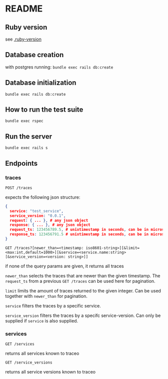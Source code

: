 # README

## Ruby version

see [.ruby-version](.ruby-version)

## Database creation

with postgres running:
`bundle exec rails db:create`

## Database initialization

`bundle exec rails db:create`

## How to run the test suite

`bundle exec rspec`

## Run the server

`bundle exec rails s`

## Endpoints

### traces

`POST /traces`

expects the following json structure:

```json
{
  service: "test_service",
  service_version: "0.0.1",
  request: { ... }, # any json object
  response: { ... }, # any json object
  request_ts: 123456789.5, # unixtimestamp in seconds, can be in microsecond accuracy
  response_ts: 123456791.5 # unixtimestamp in seconds, can be in microsecond accuracy
}
```

`GET /traces?[newer_than=<timestamp: iso8601-string>][&limit=<max:int,default=1000>][&service=<service.name:string>[&service_version=<version: string>]]`

if none of the query params are given, it returns all traces

`newer_than` selects the traces that are newer than the given timestamp.
The `request_ts` from a previous `GET /traces` can be used here for pagination.

`limit` limits the amount of traces returned to the given integer. Can be used together with `newer_than` for pagination.

`service` filters the traces by a specific service.

`service_version` filters the traces by a specifc service-version. Can only be supplied if `service` is also supplied.

### services

`GET /services`

returns all services known to traceo

`GET /service_versions`

returns all service versions known to traceo
